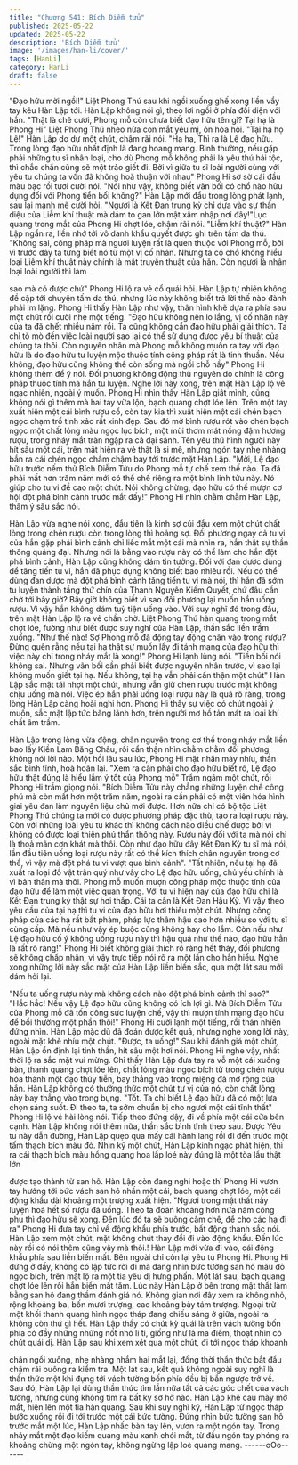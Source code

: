 ```yaml
---
title: "Chương 541: Bích Diễm tửu"
published: 2025-05-22
updated: 2025-05-22
description: 'Bích Diễm tửu'
image: '/images/han-li/cover/'
tags: [HanLi]
category: HanLi
draft: false
---
```


"Đạo hữu mời ngồi!" Liệt Phong Thú sau khi ngồi xuống ghế xong
liền vẩy tay kêu Hàn Lập tới.
Hàn Lập không nói gì, theo lời ngồi ở phía đối diện với hắn.
"Thật là chê cười, Phong mỗ còn chưa biết đạo hữu tên gì? Tại hạ
là Phong Hi" Liệt Phong Thú nheo nửa con mắt yêu mị, ôn hòa
hỏi.
"Tại hạ họ Lệ!" Hàn Lập do dự một chút, chậm rãi nói.
"Ha ha, Thì ra là Lệ đạo hữu. Trong lòng đạo hữu nhất định là
đang hoang mang. Bình thường, nếu gặp phải những tu sĩ nhân
loại, cho dù Phong mỗ không phải là yêu thú hải tộc, thì chắc
chắn cũng sẽ một trảo giết đi. Bởi vì giữa tu sĩ loài người cùng với
yêu tu chúng ta vốn đã không hoà thuận với nhau" Phong Hi sờ
sờ cái đầu màu bạc rồi tươi cười nói.
"Nói như vậy, không biết vãn bối có chổ nào hữu dụng đối với
Phong tiền bối không?" Hàn Lập mới đầu trong lòng phát lạnh,
sau lại mạnh mẽ cười hỏi.
"Ngươi là Kết Đan trung kỳ chỉ dựa vào sự thần diệu của Liễm khí
thuật mà dám to gan lớn mật xâm nhập nơi đây!"Lục quang trong
mắt của Phong Hi chợt lóe, chậm rãi nói.
"Liễm khí thuật?" Hàn Lập ngẩn ra, liền nhớ tới vô danh khẩu
quyết được ghi trên tấm da thú.
"Không sai, công pháp mà ngươi luyện rất là quen thuộc với
Phong mỗ, bởi vì trước đây ta từng biết nó từ một vị cố nhân.
Nhưng ta có chổ không hiểu loại Liễm khí thuật này chính là mật
truyền thuật của hắn. Còn ngươi là nhân loại loài người thì làm

sao mà có được chứ" Phong Hi lộ ra vẻ cổ quái hỏi.
Hàn Lập tự nhiên không đề cập tới chuyện tấm da thú, nhưng lúc
này không biết trả lời thế nào đành phải im lặng.
Phong Hi thấy Hàn Lập như vậy, thân hình khẽ dựa ra phía sau
một chút rồi cười nhẹ một tiếng.
"Đạo hữu không nên lo lắng, vị cố nhân này của ta đã chết nhiều
năm rồi. Ta cũng không cần đạo hữu phải giải thích. Ta chỉ tò mò
đến việc loài người sao lại có thể sử dụng được yêu bí thuật của
chúng ta thôi. Còn nguyên nhân mà Phong mỗ không muốn ra tay
với đạo hữu là do đạo hữu tu luyện mộc thuộc tính công pháp rất
là tinh thuần. Nếu không, đạo hữu cũng không thể còn sống mà
ngồi chỗ nầy" Phong Hi không thèm để ý nói.
Đối phương không động thủ nguyên do chính là công pháp thuộc
tính mà hắn tu luyện. Nghe lời này xong, trên mặt Hàn Lập lộ vẻ
ngạc nhiên, ngoài ý muốn.
Phong Hi nhìn thấy Hàn Lập giật mình, cũng không nói gì thêm
mà hai tay vừa lộn, bạch quang chợt lóe lên. Trên một tay xuất
hiện một cái bình rượu cổ, còn tay kia thì xuất hiện một cái chén
bạch ngọc chạm trổ tinh xảo rất xinh đẹp.
Sau đó mở bình rượu rót vào chén bạch ngọc một chất lỏng màu
ngọc lục bích, một mùi thơm mát nồng đậm hương rượu, trong
nháy mắt tràn ngập ra cả đại sảnh.
Tên yêu thú hình người này hít sâu một cái, trên mặt hiện ra vẻ
thật là si mê, nhưng ngón tay nhẹ nhàng bắn ra cái chén ngọc
chầm chậm bay tới trước mặt Hàn Lập.
"Mời, Lệ đạo hữu trước nếm thử Bích Diễm Tửu do Phong mỗ tự
chế xem thế nào. Ta đã phải mất hơn trăm năm mới có thể chế
riêng ra một bình linh tửu này. Nó giúp cho tu vi đề cao một chút.
Nói không chừng, đạo hữu có thể mượn cơ hội đột phá bình cảnh
trước mắt đấy!"
Phong Hi nhìn chằm chằm Hàn Lập, thâm ý sâu sắc nói.

Hàn Lập vừa nghe nói xong, đầu tiên là kinh sợ cúi đầu xem một
chút chất lỏng trong chén rượu còn trong lòng thì hoảng sợ.
Đối phương ngay cả tu vi của hắn gặp phải bình cảnh chỉ liếc mắt
một cái mà nhìn ra, hắn thật sự thần thông quảng đại.
Nhưng nói là bằng vào rượu này có thể làm cho hắn đột phá bình
cảnh, Hàn Lập cũng không dám tin tưởng.
Đối với đan dược dùng để tăng tiến tu vi, hắn đã phục dụng
không biết bao nhiêu rồi. Nếu có thể dùng đan dược mà đột phá
bình cảnh tăng tiến tu vi mà nói, thì hắn đã sớm tu luyện thành
tầng thứ chín của Thanh Nguyên Kiếm Quyết, chứ đâu cần chờ
tới bây giờ?
Bây giờ không biết vì sao đối phương lại muốn hắn uống rượu. Vì
vậy hắn không dám tuỳ tiện uống vào.
Với suy nghĩ đó trong đầu, trên mặt Hàn Lập lộ ra vẻ chần chờ.
Liệt Phong Thú hàn quang trong mắt chợt lóe, fường như biết
được suy nghĩ của Hàn Lập, thần sắc liền trầm xuống.
"Như thế nào! Sợ Phong mỗ đã động tay động chân vào trong
rượu? Đừng quên rằng nếu tại hạ thật sự muốn lấy đi tánh mạng
của đạo hữu thì việc này chỉ trong nháy mắt là xong!" Phong Hi
lạnh lùng nói.
"Tiền bối nói không sai. Nhưng vãn bối cần phải biết được nguyên
nhân trước, vì sao lại không muốn giết tại hạ. Nếu không, tại hạ
vẫn phải cẩn thận một chút" Hàn Lập sắc mặt tái nhợt một chút,
nhưng vẫn giữ chén rượu trước mặt không chịu uống mà nói.
Việc ép hắn phải uống loại rượu này là quá rõ ràng, trong lòng
Hàn Lập càng hoài nghi hơn.
Phong Hi thấy sự việc có chút ngoài ý muốn, sắc mặt lập tức
băng lãnh hơn, trên người mơ hồ tản mát ra loại khí chất âm
trầm.

Hàn Lập trong lòng vừa động, chân nguyên trong cơ thể trong
nháy mắt liền bao lấy Kiền Lam Băng Châu, rồi cẩn thận nhìn
chằm chằm đối phương, không nói lời nào.
Một hồi lâu sau lúc, Phong Hi mặt nhăn mày nhíu, thần sắc bình
tĩnh, hoà hoãn lại.
"Xem ra cần phải cho đạo hữu biết rõ, Lệ đạo hữu thật đúng là
hiểu lầm ý tốt của Phong mỗ" Trầm ngâm một chút, rồi Phong Hi
trầm giọng nói.
"Bích Diễm Tửu này chẳng những luyện chế công phú mà còn
mất hơn một trăm năm, ngoài ra cần phải có một viên hóa hình
giai yêu đan làm nguyên liệu chủ mới được. Hơn nữa chỉ có bộ
tộc Liệt Phong Thú chúng ta mới có được phương pháp đặc thù,
tạo ra loại rượu này. Còn với những loài yêu tu khác thì không
cách nào điều chế được bởi vì không có được loại thiên phú thần
thông này. Rượu này đối với ta mà nói chỉ là thoả mãn cơn khát
mà thôi. Còn như đạo hữu đây Kết Đan Kỳ tu sĩ mà nói, lần đầu
tiên uống loại rượu này rất có thể kích thích chân nguyên trong cơ
thể, vì vậy mà đột phá tu vi vượt qua bình cảnh".
"Tất nhiên, nếu tại hạ đã xuất ra loại đồ vật trân quý như vầy cho
Lệ đạo hữu uống, chủ yếu chính là vì bản thân mà thôi. Phong mỗ
muốn mượn công pháp mộc thuộc tính của đạo hữu để làm một
việc quan trọng. Với tu vi hiện nay của đạo hữu chỉ là Kết Đan
trung kỳ thật sự hơi thấp. Cái ta cần là Kết Đan Hậu Kỳ. Vì vậy
theo yêu cầu của tại hạ thì tu vi của đạo hữu hơi thiếu một chút.
Nhưng công pháp của các hạ rất bất phàm, pháp lực thâm hậu
cao hơn nhiều so với tu sĩ cùng cấp. Mà nếu như vậy ép buộc
cũng không hay cho lắm. Còn nếu như Lệ đạo hữu cố ý không
uống rượu này thì hậu quả như thế nào, đạo hữu hẳn là rất rõ
ràng!"
Phong Hi biết không giải thích rõ ràng hết thảy, đối phương sẽ
không chấp nhận, vì vậy trực tiếp nói rõ ra một lần cho hắn hiểu.
Nghe xong những lời này sắc mặt của Hàn Lập liền biến sắc, qua
một lát sau mới dám hỏi lại.

"Nếu ta uống rượu này mà không cách nào đột phá bình cảnh thì
sao?"
"Hắc hắc! Nếu vậy Lệ đạo hữu cũng không có ích lợi gì. Mà Bích
Diễm Tửu của Phong mỗ đã tốn công sức luyện chế, vậy thì
mượn tính mạng đạo hữu để bồi thường một phần thôi!" Phong Hi
cười lạnh một tiếng, rồi thản nhiên đứng nhìn.
Hàn Lập mặc dù đã đoán được kết quả, nhưng nghe xong lời này,
ngoài mặt khẽ nhíu một chút.
"Được, ta uống!"
Sau khi đánh giá một chút, Hàn Lập ổn định lại tinh thần, hít sâu
một hơi nói.
Phong Hi nghe vậy, nhất thời lộ ra sắc mặt vui mừng.
Chỉ thấy Hàn Lập đưa tay ra vỗ một cái xuống bàn, thanh quang
chợt lóe lên, chất lỏng màu ngọc bích từ trong chén rượu hóa
thành một đạo thủy tiễn, bay thẳng vào trong miệng đã mở rộng
của hắn.
Hàn Lập không có thưởng thức một chút tư vị của nó, còn chất
lỏng này bay thẳng vào trong bụng.
"Tốt. Ta chỉ biết Lệ đạo hữu đã có một lựa chọn sáng suốt. Đi theo
ta, ta sớm chuẩn bị cho ngươi một cái tĩnh thất" Phong Hi lộ vẻ hài
lòng nói.
Tiếp theo đứng dậy, đi về phía một cái cửa bên cạnh.
Hàn Lập không nói thêm nữa, thần sắc bình tĩnh theo sau.
Được Yêu tu này dẫn đường, Hàn Lập quẹo qua mấy cái hành
lang rồi đi đến trước một tấm thạch bích màu đỏ.
Nhìn kỹ một chút, Hàn Lập kinh ngạc phát hiện, thì ra cái thạch
bích màu hồng quang hoa lấp loé này đúng là một tòa lầu thật lớn

được tạo thành từ san hô.
Hàn Lập còn đang nghi hoặc thì Phong Hi vươn tay hướng tới
bức vách san hô nhấn một cái, bạch quang chợt lóe, một cái động
khẩu dài khoảng một trượng xuất hiện.
"Ngươi trong mật thất này luyện hoá hết số rượu đã uống. Theo ta
đoán khoảng hơn nửa năm công phu thì đạo hữu sẽ xong. Đến
lúc đó ta sẽ buông cấm chế, để cho các hạ đi ra" Phong Hi đưa
tay chỉ về động khẩu phía trước, bất động thanh sắc nói.
Hàn Lập xem một chút, mặt không chút thay đổi đi vào động
khẩu.
Đến lúc này rồi có nói thêm cũng vậy mà thôi.!
Hàn Lập mới vừa đi vào, cái động khẩu phía sau liền biến mất.
Bên ngoài chỉ còn lại yêu tu Phong Hi.
Phong Hi đứng ở đấy, không có lập tức rời đi mà đang nhìn bức
tường san hô màu đỏ ngọc bích, trên mặt lộ ra một tia yêu dị
hưng phấn.
Một lát sau, bạch quang chợt lóe lên rồi hắn biến mất tăm.
Lúc này Hàn Lập ở bên trong mật thất làm bằng san hô đang
thầm đánh giá nó.
Không gian nơi đây xem ra không nhỏ, rộng khoảng ba, bốn mươi
trượng, cao khoảng bảy tám trượng.
Ngoại trừ một khối thanh quang hình ngọc tháp đang chiếu sáng
ở giữa, ngoài ra không còn thứ gì hết.
Hàn Lập thấy có chút kỳ quái là trên vách tường bốn phía có đầy
những những nốt nhỏ li ti, giống như là ma điểm, thoạt nhìn có
chút quái dị.
Hàn Lập sau khi xem xét qua một chút, đi tới ngọc tháp khoanh

chân ngồi xuống, nhẹ nhàng nhắm hai mắt lại, đồng thời thần
thức bắt đầu chậm rãi buông ra kiểm tra.
Một lát sau, kết quả không ngoài suy nghĩ là thần thức một khi
đụng tới vách tường bốn phía đều bị bắn ngược trở về.
Sau đó, Hàn Lập lại dùng thần thức tìm lần nữa tất cả các góc
chết của vách tường, nhưng cũng không tìm ra bất kỳ sơ hở nào.
Hàn Lập khẽ cau mày mở mắt, hiện lên một tia hàn quang.
Sau khi suy nghĩ kỹ, Hàn Lập từ ngọc tháp bước xuống rồi đi tới
trước một cái bức tường.
Đứng nhìn bức tường san hô trước mắt một lúc, Hàn Lập nhấc
bàn tay lên, vươn ra một ngón tay.
Trong nháy mắt một đạo kiếm quang màu xanh chói mắt, từ đầu
ngón tay phóng ra khoảng chừng một ngón tay, không ngừng lập
loè quang mang.
------oOo------
